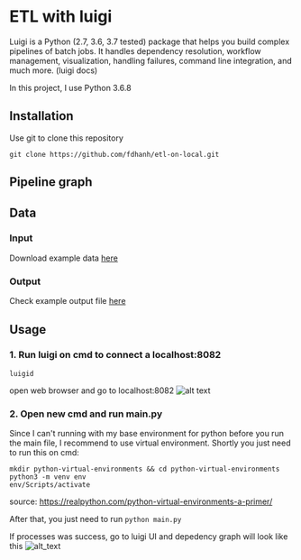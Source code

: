 # ETL with luigi
Luigi is a Python (2.7, 3.6, 3.7 tested) package that helps you build complex pipelines of batch jobs. It handles dependency resolution, workflow management, visualization, handling failures, command line integration, and much more. (luigi docs)

In this project, I use Python 3.6.8

## Installation
Use git to clone this repository
```
git clone https://github.com/fdhanh/etl-on-local.git
```

## Pipeline graph

## Data
### Input
Download example data <a href = "https://drive.google.com/file/d/1YgqmdI-8oXwPs8AEf3CzOCq3EpvjwRdA/view?usp=sharing"> here </a>

### Output
Check example output file <a href="https://drive.google.com/file/d/1E0vRDAvyTsSCUx2rpnrzw4YhXlu3ceSk/view?usp=sharing"> here </a>

## Usage
### 1. Run luigi on cmd to connect a localhost:8082

```luigid```

open web browser and go to localhost:8082
![alt text](https://github.com/fdhanh/etl-on-local/blob/master/add_files/luigi%20UI.JPG?raw=true)

### 2. Open new cmd and run main.py
Since I can't running with my base environment for python before you run the main file, I recommend to use virtual environment.
Shortly you just need to run this on cmd:
```
mkdir python-virtual-environments && cd python-virtual-environments
python3 -m venv env
env/Scripts/activate
```
source: https://realpython.com/python-virtual-environments-a-primer/

After that, you just need to run ``` python main.py ```

If processes was success, go to luigi UI and depedency graph will look like this
![alt_text](https://github.com/fdhanh/etl-on-local/blob/master/add_files/Job%20tree.JPG?raw=true)
